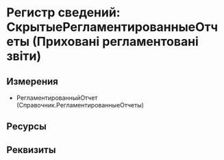 ﻿# Регистр сведений: СкрытыеРегламентированныеОтчеты (Приховані регламентовані звіти)

## Измерения

- РегламентированныйОтчет (Справочник.РегламентированныеОтчеты)

## Ресурсы


## Реквизиты


